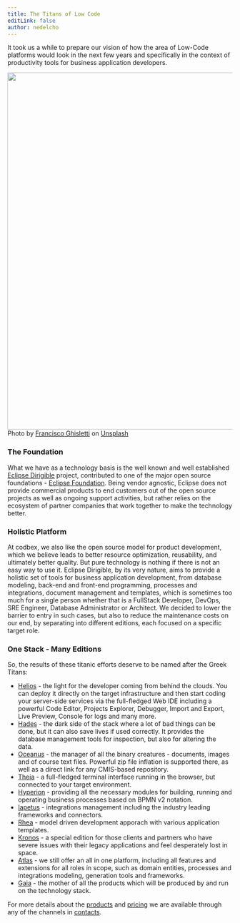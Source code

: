 ```yaml
---
title: The Titans of Low Code
editLink: false
author: nedelcho
---
```


It took us a while to prepare our vision of how the area of Low-Code platforms would look in the next few years and specifically in the context of productivity tools for business application developers.

<img src="/images/2023-06-07-the-titans-of-low-code/francisco-ghisletti-Wf2tCunxqQU-unsplash.jpg" width="800em">
Photo by <a href="https://unsplash.com/@tank_ghisletti?utm_source=unsplash&utm_medium=referral&utm_content=creditCopyText" target="_blank">Francisco Ghisletti</a> on <a href="https://unsplash.com/photos/Wf2tCunxqQU?utm_source=unsplash&utm_medium=referral&utm_content=creditCopyText" target="_blank">Unsplash</a>

### The Foundation

What we have as a technology basis is the well known and well established 
<a href="https://www.dirigible.io" target="_blank">Eclipse Dirigible</a> project, 
contributed to one of the major open source foundations - 
<a href="https://www.eclipse.org" target="_blank">Eclipse Foundation</a>. 
Being vendor agnostic, Eclipse does not provide commercial products to end customers 
out of the open source projects as well as ongoing support activities, 
but rather relies on the ecosystem of partner companies that work together to make the technology better.

### Holistic Platform

At codbex, we also like the open source model for product development, 
which we believe leads to better resource optimization, reusability, 
and ultimately better quality. But pure technology is nothing if there is not an easy way to use it.
Eclipse Dirigible, by its very nature, aims to provide a holistic set of tools for business application development, 
from database modeling, back-end and front-end programming, processes and integrations, 
document management and templates, which is sometimes too much for a single person whether that is a FullStack Developer, DevOps, SRE Engineer, Database Administrator or Architect.
We decided to lower the barrier to entry in such cases, but also to reduce the maintenance costs on our end, 
by separating into different editions, each focused on a specific target role.

### One Stack - Many Editions

So, the results of these titanic efforts deserve to be named after the Greek Titans:

* [Helios](/products/helios) - the light for the developer coming from behind the clouds. You can deploy it directly on the target infrastructure and then start coding your server-side services via the full-fledged Web IDE including a powerful Code Editor, Projects Explorer, Debugger, Import and Export, Live Preview, Console for logs and many more.
* [Hades](/products/hades) - the dark side of the stack where a lot of bad things can be done, but it can also save lives if used correctly. It provides the database management tools for inspection, but also for altering the data.
* [Oceanus](/products/oceanus) - the manager of all the binary creatures - documents, images and of course text files. Powerful zip file inflation is supported there, as well as a direct link for any CMIS-based repository.
* [Theia](/products/theia) - a full-fledged terminal interface running in the browser, but connected to your target environment.
* [Hyperion](/products/hyperion) - providing all the necessary modules for building, running and operating business processes based on BPMN v2 notation.
* [Iapetus](/products/iapetus) - integrations management including the industry leading frameworks and connectors.
* [Rhea](/products/iapetus) - model driven development apporach with various application templates.
* [Kronos](/products/kronos) - a special edition for those clients and partners who have severe issues with their legacy applications and feel desperately lost in space.
* [Atlas](/products/atlas) - we still offer an all in one platform, including all features and extensions for all roles in scope, such as domain entities, processes and integrations modeling, generation tools and frameworks.
* [Gaia](/products/gaia) - the mother of all the products which will be produced by and run on the technology stack.

For more details about the <a href="https://www.codbex.com/products/">products</a> and <a href="https://www.codbex.com/pricing/">pricing</a> we are available through any of the channels in <a href="https://www.codbex.com/contact/">contacts</a>.
